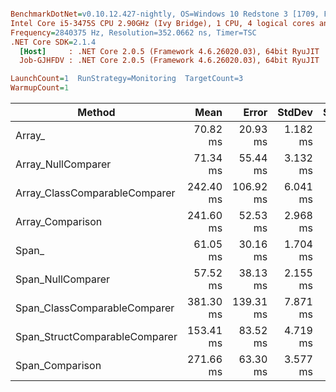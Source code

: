 ``` ini

BenchmarkDotNet=v0.10.12.427-nightly, OS=Windows 10 Redstone 3 [1709, Fall Creators Update] (10.0.16299.192)
Intel Core i5-3475S CPU 2.90GHz (Ivy Bridge), 1 CPU, 4 logical cores and 4 physical cores
Frequency=2840375 Hz, Resolution=352.0662 ns, Timer=TSC
.NET Core SDK=2.1.4
  [Host]     : .NET Core 2.0.5 (Framework 4.6.26020.03), 64bit RyuJIT
  Job-GJHFDV : .NET Core 2.0.5 (Framework 4.6.26020.03), 64bit RyuJIT

LaunchCount=1  RunStrategy=Monitoring  TargetCount=3  
WarmupCount=1  

```
|                        Method |      Mean |     Error |   StdDev | Scaled | ScaledSD |
|------------------------------ |----------:|----------:|---------:|-------:|---------:|
|                        Array_ |  70.82 ms |  20.93 ms | 1.182 ms |   1.00 |     0.00 |
|            Array_NullComparer |  71.34 ms |  55.44 ms | 3.132 ms |   1.01 |     0.04 |
| Array_ClassComparableComparer | 242.40 ms | 106.92 ms | 6.041 ms |   3.42 |     0.08 |
|              Array_Comparison | 241.60 ms |  52.53 ms | 2.968 ms |   3.41 |     0.06 |
|                         Span_ |  61.05 ms |  30.16 ms | 1.704 ms |   0.86 |     0.02 |
|             Span_NullComparer |  57.52 ms |  38.13 ms | 2.155 ms |   0.81 |     0.03 |
|  Span_ClassComparableComparer | 381.30 ms | 139.31 ms | 7.871 ms |   5.39 |     0.12 |
| Span_StructComparableComparer | 153.41 ms |  83.52 ms | 4.719 ms |   2.17 |     0.06 |
|               Span_Comparison | 271.66 ms |  63.30 ms | 3.577 ms |   3.84 |     0.07 |
